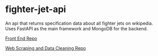 # fighter-jet-api
An api that returns specification data about all fighter jets on wikipedia. Uses FastAPI as the main framework and MongoDB for the backend.

[Front End Repo](https://github.com/raymond-devries/compareAJet)

[Web Scraping and Data Cleaning Repo](https://github.com/raymond-devries/jet-scraping)
